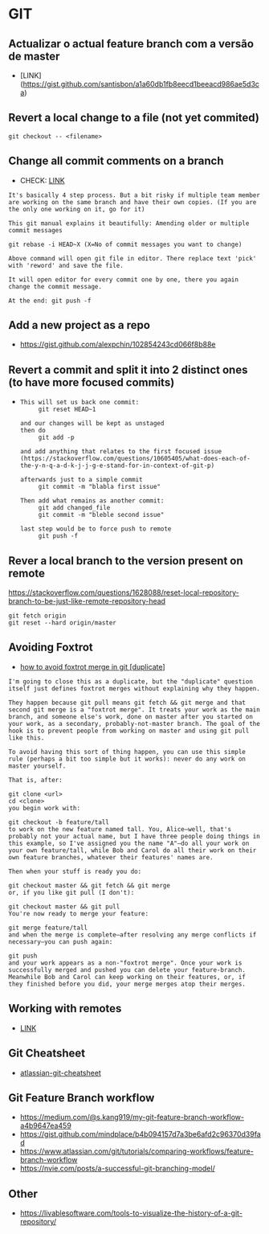 # GIT
   
 ## Actualizar o actual feature branch com a versão de master
   * [LINK] (https://gist.github.com/santisbon/a1a60db1fb8eecd1beeacd986ae5d3ca)

## Revert a local change to a file (not yet commited)
````
git checkout -- <filename>
````
## Change all commit comments on a branch
  * CHECK: [LINK](https://stackoverflow.com/questions/14381044/how-do-i-change-a-git-commit-message-in-bitbucket/49482409)
````
It's basically 4 step process. But a bit risky if multiple team member are working on the same branch and have their own copies. (If you are the only one working on it, go for it)

This git manual explains it beautifully: Amending older or multiple commit messages

git rebase -i HEAD~X (X=No of commit messages you want to change)

Above command will open git file in editor. There replace text 'pick' with 'reword' and save the file.

It will open editor for every commit one by one, there you again change the commit message.

At the end: git push -f

````

## Add a new project as a repo
  * https://gist.github.com/alexpchin/102854243cd066f8b88e

## Revert a commit and split it into 2 distinct ones (to have more focused commits)
  * ````
    This will set us back one commit:
         git reset HEAD~1
         
    and our changes will be kept as unstaged
    then do
         git add -p
         
    and add anything that relates to the first focused issue (https://stackoverflow.com/questions/10605405/what-does-each-of-the-y-n-q-a-d-k-j-j-g-e-stand-for-in-context-of-git-p)
    
    afterwards just to a simple commit
         git commit -m "blabla first issue"
    
    Then add what remains as another commit:
         git add changed_file
         git commit -m "bleble second issue"
         
    last step would be to force push to remote
         git push -f
    
    ````

## Rever a local branch to the version present on remote
https://stackoverflow.com/questions/1628088/reset-local-repository-branch-to-be-just-like-remote-repository-head
````
git fetch origin
git reset --hard origin/master
````

## Avoiding Foxtrot
  * [how to avoid foxtrot merge in git [duplicate]](https://stackoverflow.com/questions/55155810/how-to-avoid-foxtrot-merge-in-git)
````
I'm going to close this as a duplicate, but the "duplicate" question itself just defines foxtrot merges without explaining why they happen.

They happen because git pull means git fetch && git merge and that second git merge is a "foxtrot merge". It treats your work as the main branch, and someone else's work, done on master after you started on your work, as a secondary, probably-not-master branch. The goal of the hook is to prevent people from working on master and using git pull like this.

To avoid having this sort of thing happen, you can use this simple rule (perhaps a bit too simple but it works): never do any work on master yourself.

That is, after:

git clone <url>
cd <clone>
you begin work with:

git checkout -b feature/tall
to work on the new feature named tall. You, Alice—well, that's probably not your actual name, but I have three people doing things in this example, so I've assigned you the name "A"–do all your work on your own feature/tall, while Bob and Carol do all their work on their own feature branches, whatever their features' names are.

Then when your stuff is ready you do:

git checkout master && git fetch && git merge
or, if you like git pull (I don't):

git checkout master && git pull
You're now ready to merge your feature:

git merge feature/tall
and when the merge is complete—after resolving any merge conflicts if necessary—you can push again:

git push
and your work appears as a non-"foxtrot merge". Once your work is successfully merged and pushed you can delete your feature-branch. Meanwhile Bob and Carol can keep working on their features, or, if they finished before you did, your merge merges atop their merges.
````

## Working with remotes
  * [LINK](https://git-scm.com/book/en/v2/Git-Basics-Working-with-Remotes)

## Git Cheatsheet
  * [atlassian-git-cheatsheet](https://www.atlassian.com/git/tutorials/atlassian-git-cheatsheet)

## Git Feature Branch workflow
  * https://medium.com/@s.kang919/my-git-feature-branch-workflow-a4b9647ea459
  * https://gist.github.com/mindplace/b4b094157d7a3be6afd2c96370d39fad
  * https://www.atlassian.com/git/tutorials/comparing-workflows/feature-branch-workflow
  * https://nvie.com/posts/a-successful-git-branching-model/

## Other
  * https://livablesoftware.com/tools-to-visualize-the-history-of-a-git-repository/
